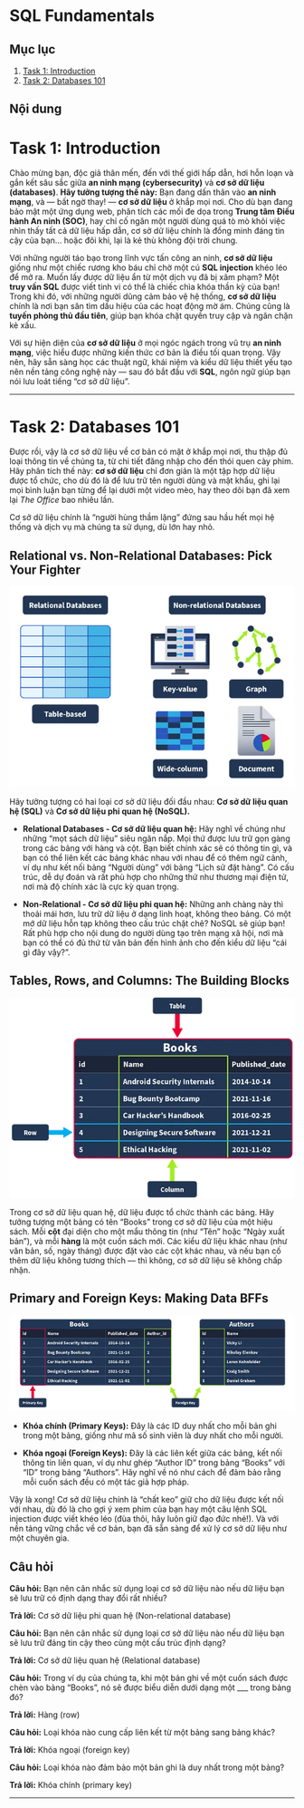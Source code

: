 # SQL Fundamentals

## Mục lục
1. [Task 1: Introduction](#task-1-introduction)
2. [Task 2: Databases 101](#task-2-databases-101)


## Nội dung


# Task 1: Introduction


Chào mừng bạn, độc giả thân mến, đến với thế giới hấp dẫn, hơi hỗn loạn và gắn kết sâu sắc giữa **an ninh mạng (cybersecurity)** và **cơ sở dữ liệu (databases)**.
**Hãy tưởng tượng thế này:** Bạn đang dấn thân vào **an ninh mạng**, và — bất ngờ thay! — **cơ sở dữ liệu** ở khắp mọi nơi.
Cho dù bạn đang bảo mật một ứng dụng web, phân tích các mối đe dọa trong **Trung tâm Điều hành An ninh (SOC)**, hay chỉ cố ngăn một người dùng quá tò mò khỏi việc nhìn thấy tất cả dữ liệu hấp dẫn, cơ sở dữ liệu chính là đồng minh đáng tin cậy của bạn… hoặc đôi khi, lại là kẻ thù không đội trời chung.

Với những người táo bạo trong lĩnh vực tấn công an ninh, **cơ sở dữ liệu** giống như một chiếc rương kho báu chỉ chờ một cú **SQL injection** khéo léo để mở ra.
Muốn lấy được dữ liệu ẩn từ một dịch vụ đã bị xâm phạm? Một **truy vấn SQL** được viết tinh vi có thể là chiếc chìa khóa thần kỳ của bạn! Trong khi đó, với những người dũng cảm bảo vệ hệ thống, **cơ sở dữ liệu** chính là nơi bạn săn tìm dấu hiệu của các hoạt động mờ ám. Chúng cũng là **tuyến phòng thủ đầu tiên**, giúp bạn khóa chặt quyền truy cập và ngăn chặn kẻ xấu.

Với sự hiện diện của **cơ sở dữ liệu** ở mọi ngóc ngách trong vũ trụ **an ninh mạng**, việc hiểu được những kiến thức cơ bản là điều tối quan trọng. Vậy nên, hãy sẵn sàng học các thuật ngữ, khái niệm và kiểu dữ liệu thiết yếu tạo nên nền tảng công nghệ này — sau đó bắt đầu với **SQL**, ngôn ngữ giúp bạn nói lưu loát tiếng “cơ sở dữ liệu”.

---

# Task 2: Databases 101

Được rồi, vậy là cơ sở dữ liệu về cơ bản có mặt ở khắp mọi nơi, thu thập đủ loại thông tin về chúng ta, từ chi tiết đăng nhập cho đến thói quen cày phim.
Hãy phân tích thế này: **cơ sở dữ liệu** chỉ đơn giản là một tập hợp dữ liệu được tổ chức, cho dù đó là để lưu trữ tên người dùng và mật khẩu, ghi lại mọi bình luận bạn từng để lại dưới một video mèo, hay theo dõi bạn đã xem lại *The Office* bao nhiêu lần.

Cơ sở dữ liệu chính là “người hùng thầm lặng” đứng sau hầu hết mọi hệ thống và dịch vụ mà chúng ta sử dụng, dù lớn hay nhỏ.

## Relational vs. Non-Relational Databases: Pick Your Fighter

![](./img/3_SQL_Fundamentals/2.1.webp)


Hãy tưởng tượng có hai loại cơ sở dữ liệu đối đầu nhau: **Cơ sở dữ liệu quan hệ (SQL)** và **Cơ sở dữ liệu phi quan hệ (NoSQL).**

* **Relational Databases - Cơ sở dữ liệu quan hệ:** Hãy nghĩ về chúng như những “mọt sách dữ liệu” siêu ngăn nắp. Mọi thứ được lưu trữ gọn gàng trong các bảng với hàng và cột. Bạn biết chính xác sẽ có thông tin gì, và bạn có thể liên kết các bảng khác nhau với nhau để có thêm ngữ cảnh, ví dụ như kết nối bảng “Người dùng” với bảng “Lịch sử đặt hàng”. Có cấu trúc, dễ dự đoán và rất phù hợp cho những thứ như thương mại điện tử, nơi mà độ chính xác là cực kỳ quan trọng.

* **Non-Relational - Cơ sở dữ liệu phi quan hệ:** Những anh chàng này thì thoải mái hơn, lưu trữ dữ liệu ở dạng linh hoạt, không theo bảng. Có một mớ dữ liệu hỗn tạp không theo cấu trúc chặt chẽ? NoSQL sẽ giúp bạn! Rất phù hợp cho nội dung do người dùng tạo trên mạng xã hội, nơi mà bạn có thể có đủ thứ từ văn bản đến hình ảnh cho đến kiểu dữ liệu “cái gì đây vậy?”.

## Tables, Rows, and Columns: The Building Blocks

![](./img/3_SQL_Fundamentals/2.2.webp)

Trong cơ sở dữ liệu quan hệ, dữ liệu được tổ chức thành các bảng. Hãy tưởng tượng một bảng có tên “Books” trong cơ sở dữ liệu của một hiệu sách. Mỗi **cột** đại diện cho một mẩu thông tin (như “Tên” hoặc “Ngày xuất bản”), và mỗi **hàng** là một cuốn sách mới. Các kiểu dữ liệu khác nhau (như văn bản, số, ngày tháng) được đặt vào các cột khác nhau, và nếu bạn cố thêm dữ liệu không tương thích — thì không, cơ sở dữ liệu sẽ không chấp nhận.

## Primary and Foreign Keys: Making Data BFFs

![](./img/3_SQL_Fundamentals/2.3.webp)

* **Khóa chính (Primary Keys):** Đây là các ID duy nhất cho mỗi bản ghi trong một bảng, giống như mã số sinh viên là duy nhất cho mỗi người.

* **Khóa ngoại (Foreign Keys):** Đây là các liên kết giữa các bảng, kết nối thông tin liên quan, ví dụ như ghép “Author ID” trong bảng “Books” với “ID” trong bảng “Authors”. Hãy nghĩ về nó như cách để đảm bảo rằng mỗi cuốn sách đều có một tác giả hợp pháp.

Vậy là xong! Cơ sở dữ liệu chính là “chất keo” giữ cho dữ liệu được kết nối với nhau, dù đó là cho gợi ý xem phim của bạn hay một câu lệnh SQL injection được viết khéo léo (đùa thôi, hãy luôn giữ đạo đức nhé!). Và với nền tảng vững chắc về cơ bản, bạn đã sẵn sàng để xử lý cơ sở dữ liệu như một chuyên gia.

## Câu hỏi

**Câu hỏi:** Bạn nên cân nhắc sử dụng loại cơ sở dữ liệu nào nếu dữ liệu bạn sẽ lưu trữ có định dạng thay đổi rất nhiều?

**Trả lời:** Cơ sở dữ liệu phi quan hệ (Non-relational database)

**Câu hỏi:** Bạn nên cân nhắc sử dụng loại cơ sở dữ liệu nào nếu dữ liệu bạn sẽ lưu trữ đáng tin cậy theo cùng một cấu trúc định dạng?

**Trả lời:** Cơ sở dữ liệu quan hệ (Relational database)

**Câu hỏi:** Trong ví dụ của chúng ta, khi một bản ghi về một cuốn sách được chèn vào bảng “Books”, nó sẽ được biểu diễn dưới dạng một \_\_\_ trong bảng đó?

**Trả lời:** Hàng (row)

**Câu hỏi:** Loại khóa nào cung cấp liên kết từ một bảng sang bảng khác?

**Trả lời:** Khóa ngoại (foreign key)

**Câu hỏi:** Loại khóa nào đảm bảo một bản ghi là duy nhất trong một bảng?

**Trả lời:** Khóa chính (primary key)


---



